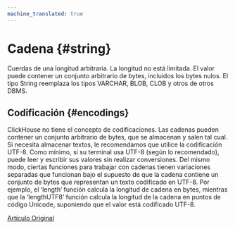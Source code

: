 ```yaml
---
machine_translated: true
---
```


# Cadena {#string}

Cuerdas de una longitud arbitraria. La longitud no está limitada. El valor puede contener un conjunto arbitrario de bytes, incluidos los bytes nulos.
El tipo String reemplaza los tipos VARCHAR, BLOB, CLOB y otros de otros DBMS.

## Codificación {#encodings}

ClickHouse no tiene el concepto de codificaciones. Las cadenas pueden contener un conjunto arbitrario de bytes, que se almacenan y salen tal cual.
Si necesita almacenar textos, le recomendamos que utilice la codificación UTF-8. Como mínimo, si su terminal usa UTF-8 (según lo recomendado), puede leer y escribir sus valores sin realizar conversiones.
Del mismo modo, ciertas funciones para trabajar con cadenas tienen variaciones separadas que funcionan bajo el supuesto de que la cadena contiene un conjunto de bytes que representan un texto codificado en UTF-8.
Por ejemplo, el ‘length’ función calcula la longitud de cadena en bytes, mientras que la ‘lengthUTF8’ función calcula la longitud de la cadena en puntos de código Unicode, suponiendo que el valor está codificado UTF-8.

[Artículo Original](https://clickhouse.tech/docs/es/data_types/string/) <!--hide-->
